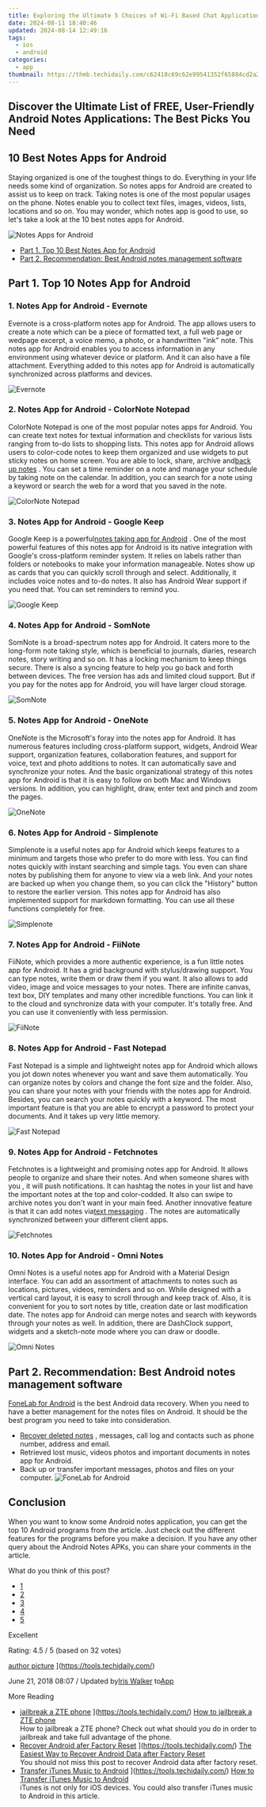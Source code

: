 ```yaml
---
title: Exploring the Ultimate 5 Choices of Wi-Fi Based Chat Applications for Effortless Texting Online
date: 2024-08-11 18:40:46
updated: 2024-08-14 12:49:16
tags:
  - ios
  - android
categories:
  - app
thumbnail: https://thmb.techidaily.com/c62418c69c62e99541352f65884cd2a2f240cc4bb62bbfdd9664951cfe2c8e43.jpg
---
```


## Discover the Ultimate List of FREE, User-Friendly Android Notes Applications: The Best Picks You Need

## 10 Best Notes Apps for Android

 Staying organized is one of the toughest things to do. Everything in your life needs some kind of organization. So notes apps for Android are created to assist us to keep on track. Taking notes is one of the most popular usages on the phone. Notes enable you to collect text files, images, videos, lists, locations and so on. You may wonder, which notes app is good to use, so let's take a look at the 10 best notes apps for Android.

![Notes Apps for Android](https://www.aiseesoft.com/images/resource/notes-app-for-android/notes-app-for-android.jpg)

* [Part 1. Top 10 Best Notes App for Android](https://tools.techidaily.com/)
* [Part 2. Recommendation: Best Android notes management software](https://tools.techidaily.com/)

## Part 1\. Top 10 Notes App for Android

### 1\. Notes App for Android - Evernote

 Evernote is a cross-platform notes app for Android. The app allows users to create a note which can be a piece of formatted text, a full web page or wedpage excerpt, a voice memo, a photo, or a handwritten "ink" note. This notes app for Android enables you to access information in any environment using whatever device or platform. And it can also have a file attachment. Everything added to this notes app for Android is automatically synchronized across platforms and devices.

![Evernote](https://www.aiseesoft.com/images/resource/notes-app-for-android/evernote-for-android.jpg)

### 2\. Notes App for Android - ColorNote Notepad

 ColorNote Notepad is one of the most popular notes apps for Android. You can create text notes for textual information and checklists for various lists ranging from to-do lists to shopping lists. This notes app for Android allows users to color-code notes to keep them organized and use widgets to put sticky notes on home screen. You are able to lock, share, archive and[back up notes](https://tools.techidaily.com/) . You can set a time reminder on a note and manage your schedule by taking note on the calendar. In addition, you can search for a note using a keyword or search the web for a word that you saved in the note.

![ColorNote Notepad](https://www.aiseesoft.com/images/resource/notes-app-for-android/colornote.jpg)

### 3\. Notes App for Android - Google Keep

 Google Keep is a powerful[notes taking app for Android](https://tools.techidaily.com/) . One of the most powerful features of this notes app for Android is its native integration with Google's cross-platform reminder system. It relies on labels rather than folders or notebooks to make your information manageable. Notes show up as cards that you can quickly scroll through and select. Additionally, it includes voice notes and to-do notes. It also has Android Wear support if you need that. You can set reminders to remind you.

![Google Keep](https://www.aiseesoft.com/images/resource/notes-app-for-android/google-keep.jpg)

### 4\. Notes App for Android - SomNote

 SomNote is a broad-spectrum notes app for Android. It caters more to the long-form note taking style, which is beneficial to journals, diaries, research notes, story writing and so on. It has a locking mechanism to keep things secure. There is also a syncing feature to help you go back and forth between devices. The free version has ads and limited cloud support. But if you pay for the notes app for Android, you will have larger cloud storage.

![SomNote](https://www.aiseesoft.com/images/resource/notes-app-for-android/somnote.jpg)

### 5\. Notes App for Android - OneNote

 OneNote is the Microsoft's foray into the notes app for Android. It has numerous features including cross-platform support, widgets, Android Wear support, organization features, collaboration features, and support for voice, text and photo additions to notes. It can automatically save and synchronize your notes. And the basic organizational strategy of this notes app for Android is that it is easy to follow on both Mac and Windows versions. In addition, you can highlight, draw, enter text and pinch and zoom the pages.

![OneNote](https://www.aiseesoft.com/images/resource/notes-app-for-android/onenote.jpg)

### 6\. Notes App for Android - Simplenote

 Simplenote is a useful notes app for Android which keeps features to a minimum and targets those who prefer to do more with less. You can find notes quickly with instant searching and simple tags. You even can share notes by publishing them for anyone to view via a web link. And your notes are backed up when you change them, so you can click the "History" button to restore the earlier version. This notes app for Android has also implemented support for markdown formatting. You can use all these functions completely for free.

![Simplenote](https://www.aiseesoft.com/images/resource/notes-app-for-android/simplenote.jpeg)

### 7\. Notes App for Android - FiiNote

 FiiNote, which provides a more authentic experience, is a fun little notes app for Android. It has a grid background with stylus/drawing support. You can type notes, write them or draw them if you want. It also allows to add video, image and voice messages to your notes. There are infinite canvas, text box, DIY templates and many other incredible functions. You can link it to the cloud and synchronize data with your computer. It's totally free. And you can use it conveniently with less permission.

![FiiNote](https://www.aiseesoft.com/images/resource/notes-app-for-android/fiinote.jpeg)

### 8\. Notes App for Android - Fast Notepad

 Fast Notepad is a simple and lightweight notes app for Android which allows you jot down notes whenever you want and save them automatically. You can organize notes by colors and change the font size and the folder. Also, you can share your notes with your friends with the notes app for Android. Besides, you can search your notes quickly with a keyword. The most important feature is that you are able to encrypt a password to protect your documents. And it takes up very little memory.

![Fast Notepad](https://www.aiseesoft.com/images/resource/notes-app-for-android/fast-notepad.jpeg)

### 9\. Notes App for Android - Fetchnotes

 Fetchnotes is a lightweight and promising notes app for Android. It allows people to organize and share their notes. And when someone shares with you , it will push notifications. It can hashtag the notes in your list and have the important notes at the top and color-codded. It also can swipe to archive notes you don't want in your main feed. Another innovative feature is that it can add notes via[text messaging](https://tools.techidaily.com/) . The notes are automatically synchronized between your different client apps.

![Fetchnotes](https://www.aiseesoft.com/images/resource/notes-app-for-android/fetchnotes.jpg)

### 10\. Notes App for Android - Omni Notes

 Omni Notes is a useful notes app for Android with a Material Design interface. You can add an assortment of attachments to notes such as locations, pictures, videos, reminders and so on. While designed with a vertical card layout, it is easy to scroll through and keep track of. Also, it is convenient for you to sort notes by title, creation date or last modification date. The notes app for Android can merge notes and search with keywords through your notes as well. In addition, there are DashClock support, widgets and a sketch-note mode where you can draw or doodle.

![Omni Notes](https://www.aiseesoft.com/images/resource/notes-app-for-android/omni-notes.jpg)

## Part 2\. Recommendation: Best Android notes management software

[FoneLab for Android](https://tools.techidaily.com/aiseesoft-android-data-recovery/) is the best Android data recovery. When you need to have a better management for the notes files on Android. It should be the best program you need to take into consideration.

[](https://secure.2checkout.com/order/cart.php?PRODS=4644627&QTY=1&AFFILIATE=108875) [](https://secure.2checkout.com/order/cart.php?PRODS=4659467&QTY=1&AFFILIATE=108875)

* [Recover deleted notes](https://tools.techidaily.com/) , messages, call log and contacts such as phone number, address and email.
* Retrieved lost music, videos photos and important documents in notes app for Android.
* Back up or transfer important messages, photos and files on your computer.
![FoneLab for Android](https://www.aiseesoft.com/images/fonelab-for-android/connect-android-with-computer.jpg)

## Conclusion

 When you want to know some Android notes application, you can get the top 10 Android programs from the article. Just check out the different features for the programs before you make a decision. If you have any other query about the Android Notes APKs, you can share your comments in the article.

What do you think of this post?

* [1](https://tools.techidaily.com/)
* [2](https://tools.techidaily.com/)
* [3](https://tools.techidaily.com/)
* [4](https://tools.techidaily.com/)
* [5](https://tools.techidaily.com/)

Excellent

Rating: 4.5 / 5 (based on 32 votes)

[author picture](https://www.aiseesoft.com/images/author/iris.png) ](https://tools.techidaily.com/)

 June 21, 2018 08:07 / Updated by[Iris Walker](https://tools.techidaily.com/) to[App](https://tools.techidaily.com/)

More Reading

* [jailbreak a ZTE phone](https://www.aiseesoft.com/images/more-reading/jailbreak-a-zte-phone-s.jpg) ](https://tools.techidaily.com/) [How to jailbreak a ZTE phone](https://tools.techidaily.com/)  
 How to jailbreak a ZTE phone? Check out what should you do in order to jailbreak and take full advantage of the phone.
* [Recover Android afer Factory Reset](https://www.aiseesoft.com/images/more-reading/recover-android-data-after-factory-reset-s.jpg) ](https://tools.techidaily.com/) [The Easiest Way to Recover Android Data after Factory Reset](https://tools.techidaily.com/)  
 You should not miss this post to recover Android data after factory reset.
* [Transfer iTunes Music to Android](https://www.aiseesoft.com/images/more-reading/itunes-music-to-android-s.jpg) ](https://tools.techidaily.com/) [How to Transfer iTunes Music to Android](https://tools.techidaily.com/)  
 iTunes is not only for iOS devices. You could also transfer iTunes music to Android in this article.

<ins class="adsbygoogle"
     style="display:block"
     data-ad-format="autorelaxed"
     data-ad-client="ca-pub-7571918770474297"
     data-ad-slot="1223367746"></ins>



<ins class="adsbygoogle"
     style="display:block"
     data-ad-client="ca-pub-7571918770474297"
     data-ad-slot="8358498916"
     data-ad-format="auto"
     data-full-width-responsive="true"></ins>
